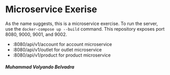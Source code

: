 # Microservice Exerise

As the name suggests, this is a microservice exercise. To run the server, use the `docker-compose up --build` command. This repository exposes port 8080, 9000, 9001, and 9002.

- :8080/api/v1/account for account microservice
- :8080/api/v1/outlet for outlet microservice
- :8080/api/v1/product for product microservice

##### Muhammad Volyando Belvadra